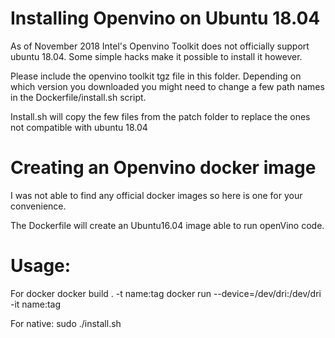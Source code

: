 # Installing Openvino on Ubuntu 18.04

As of November 2018 Intel's Openvino Toolkit does not officially support ubuntu 18.04. Some simple hacks make it possible to install it however.

Please include the openvino toolkit tgz file in this folder. Depending on which version you downloaded you might need to change a few path names in the Dockerfile/install.sh script.

Install.sh will copy the few files from the patch folder to replace the ones not compatible with ubuntu 18.04

# Creating an Openvino docker image

I was not able to find any official docker images so here is one for your convenience.

The Dockerfile will create an Ubuntu16.04 image able to run openVino code.



# Usage:

For docker
docker build . -t name:tag
docker run --device=/dev/dri:/dev/dri -it name:tag 

For native:
sudo ./install.sh
